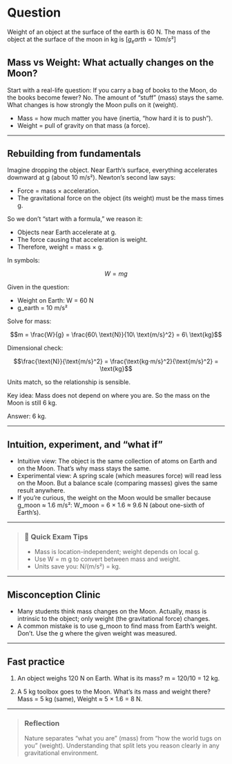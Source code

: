 # Question
Weight of an object at the surface of the earth is 60 N. The mass of the object at the surface of the moon in kg is $[g_earth = 10 m/s²]$

## Mass vs Weight: What actually changes on the Moon?

Start with a real-life question: If you carry a bag of books to the Moon, do the books become fewer? No. The amount of “stuff” (mass) stays the same. What changes is how strongly the Moon pulls on it (weight).

- Mass = how much matter you have (inertia, “how hard it is to push”).
- Weight = pull of gravity on that mass (a force).

---

## Rebuilding from fundamentals

Imagine dropping the object. Near Earth’s surface, everything accelerates downward at g (about 10 m/s²). Newton’s second law says:
- Force = mass × acceleration.
- The gravitational force on the object (its weight) must be the mass times g.

So we don’t “start with a formula,” we reason it:
- Objects near Earth accelerate at g.
- The force causing that acceleration is weight.
- Therefore, weight = mass × g.

In symbols:
```math
W = m g
```

Given in the question:
- Weight on Earth: W = 60 N
- g_earth = 10 m/s²

Solve for mass:
```math
m = \frac{W}{g} = \frac{60\ \text{N}}{10\ \text{m/s}^2} = 6\ \text{kg}
```

Dimensional check:
```math
\frac{\text{N}}{\text{m/s}^2} = \frac{\text{kg·m/s}^2}{\text{m/s}^2} = \text{kg}
```
Units match, so the relationship is sensible.

Key idea: Mass does not depend on where you are. So the mass on the Moon is still 6 kg.

Answer: 6 kg.

---

## Intuition, experiment, and “what if”

- Intuitive view: The object is the same collection of atoms on Earth and on the Moon. That’s why mass stays the same.
- Experimental view: A spring scale (which measures force) will read less on the Moon. But a balance scale (comparing masses) gives the same result anywhere.
- If you’re curious, the weight on the Moon would be smaller because g_moon ≈ 1.6 m/s²:
  W_moon = 6 × 1.6 ≈ 9.6 N (about one-sixth of Earth’s).

---

> ### 🧠 Quick Exam Tips
> - Mass is location-independent; weight depends on local g.
> - Use W = m g to convert between mass and weight.
> - Units save you: N/(m/s²) = kg.

---

## Misconception Clinic
- Many students think mass changes on the Moon. Actually, mass is intrinsic to the object; only weight (the gravitational force) changes.
- A common mistake is to use g_moon to find mass from Earth’s weight. Don’t. Use the g where the given weight was measured.

---

## Fast practice
1) An object weighs 120 N on Earth. What is its mass?
m = 120/10 = 12 kg.

2) A 5 kg toolbox goes to the Moon. What’s its mass and weight there?
Mass = 5 kg (same), Weight ≈ 5 × 1.6 = 8 N.

---

> ### Reflection
> Nature separates “what you are” (mass) from “how the world tugs on you” (weight). Understanding that split lets you reason clearly in any gravitational environment.